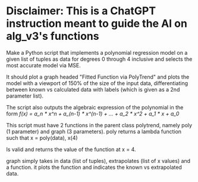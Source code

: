 # Disclaimer: This is a ChatGPT instruction meant to guide the AI on alg_v3's functions

Make a Python script that implements a polynomial regression model on a given list of tuples as data for degrees 0 through 4 inclusive and selects the most accurate model via MSE.

It should plot a graph headed "Fitted Function via PolyTrend" and plots the model with a viewport of 150% of the size of the input data, differentiating between known vs calculated data with labels (which is given as a 2nd parameter list).

The script also outputs the algebraic expression of the polynomial in the form
*f(x) = a_n * x^n + a_(n-1) * x^(n-1) + ... + a_2 * x^2 + a_1 * x + a_0*

This script must have 2 functions in the parent class polytrend, namely poly (1 parameter) and graph (3 parameters). poly returns a lambda function such that x = poly(data), x(4)

Is valid and returns the value of the function at x = 4.

graph simply takes in data (list of tuples), extrapolates (list of x values) and a function. it plots the function and indicates the known vs extrapolated data.